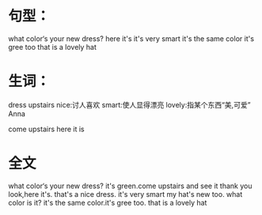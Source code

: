 # 句型：
what color‘s your new dress?
here it's
it's very smart
it's the same color
it's gree too
that is a lovely hat


# 生词：
dress
upstairs
nice:讨人喜欢
smart:使人显得漂亮
lovely:指某个东西“美,可爱”
Anna

come upstairs
here it is

# 全文
what color‘s your new dress?
it's green.come upstairs and see it
thank you
look,here it's.
that's a nice dress.
it's very smart
my hat's new too.
what color is it?
it's the same color.it's gree too.
that is a lovely hat